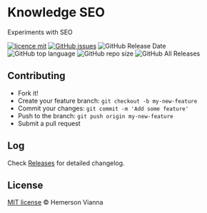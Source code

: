# Knowledge SEO

Experiments with SEO

[![licence mit](https://img.shields.io/badge/license-MIT-blue.svg?style=flat-square)](http://hemersonvianna.mit-license.org/)
[![GitHub issues](https://img.shields.io/github/issues/org-victorinox/knowledge-seo.svg)](https://github.com/org-victorinox/knowledge-seo/issues)
![GitHub Release Date](https://img.shields.io/github/release-date/org-victorinox/knowledge-seo.svg)
![GitHub top language](https://img.shields.io/github/languages/top/org-victorinox/knowledge-seo.svg)
![GitHub repo size](https://img.shields.io/github/repo-size/org-victorinox/knowledge-seo.svg)
![GitHub All Releases](https://img.shields.io/github/downloads/org-victorinox/knowledge-seo/total.svg)

## Contributing

- Fork it!
- Create your feature branch: `git checkout -b my-new-feature`
- Commit your changes: `git commit -m 'Add some feature'`
- Push to the branch: `git push origin my-new-feature`
- Submit a pull request

## Log

Check [Releases](https://github.com/org-victorinox/knowledge-seo/releases) for detailed changelog.

## License

[MIT license](http://hemersonvianna.mit-license.org/) © Hemerson Vianna